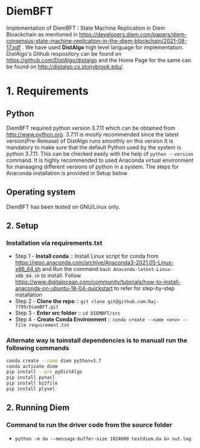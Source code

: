 # DiemBFT
Implementation of DiemBFT : State Machine Replication in Diem Bloackchain as mentioned in 
https://developers.diem.com/papers/diem-consensus-state-machine-replication-in-the-diem-blockchain/2021-08-17.pdf .
We have used **DistAlgo** high level language for implementation. DistAlgo's Github respository can be found on
https://github.com/DistAlgo/distalgo and the Home Page for the same can be found on http://distalgo.cs.stonybrook.edu/.

# 1. Requirements
## Python
DiemBFT required python version 3.7.11 which can be obtained from http://www.python.org.
3.7.11 is mostly recommended since the latest version(Pre-Release) of DistAlgo runs smoothly on this version
It is mandatory to make sure that the default Python used by the system is python 3.7.11. 
This can be checked easily with the help of ``` python --version ``` command. It is highly 
recommended to used Anaconda virtual environment for manaaging different versions of python in 
a system. The steps for Anaconda installation is provided in Setup below

## Operating system
DiemBFT has been tested on GNU/Linux only.

## 2. Setup 

### Installation via requirements.txt

- Step 1 - **Install conda** :: Install Linux script for conda from https://repo.anaconda.com/archive/Anaconda3-2021.05-Linux-x86_64.sh and Run the command ```bash Anaconda-latest-Linux-x86_64.sh``` to install. Follow https://www.digitalocean.com/community/tutorials/how-to-install-anaconda-on-ubuntu-18-04-quickstart to refer for step-by-step installation
- Step 2 - **Clone the repo** :: ``` git clone git@github.com:Raj-7799/DiemBFT.git ```
- Step 3 - **Enter src folder** :: ``` cd DIEMBFT/src ```
- Step 4  - **Create Conda Environment** :: ``` conda create --name <env> --file requirement.txt ```
### Alternate way is toinstall dependencies is to manuall run the following commands
``` bash
conda create --name diem python=3.7
conda activate diem
pip install --pre pyDistAlgo
pip install pynacl
pip install bz2file
pip install plyvel
```
## 2. Running Diem 
### Command to run the driver code from the source folder
- ``` python -m da --message-buffer-size 1024000 testdiem.da &> out.log  ```
